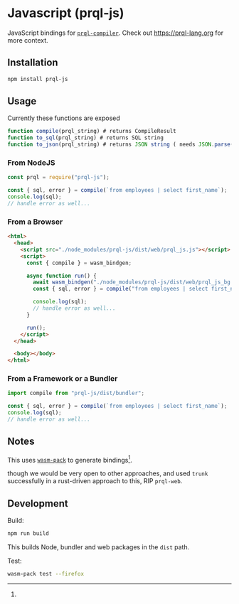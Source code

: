 # Javascript (prql-js)

JavaScript bindings for [`prql-compiler`](https://github.com/PRQL/prql/). Check
out <https://prql-lang.org> for more context.

## Installation

```sh
npm install prql-js
```

## Usage

Currently these functions are exposed

```javascript
function compile(prql_string) # returns CompileResult
function to_sql(prql_string) # returns SQL string
function to_json(prql_string) # returns JSON string ( needs JSON.parse() to get the json)
```

### From NodeJS

```javascript
const prql = require("prql-js");

const { sql, error } = compile(`from employees | select first_name`);
console.log(sql);
// handle error as well...
```

### From a Browser

```html
<html>
  <head>
    <script src="./node_modules/prql-js/dist/web/prql_js.js"></script>
    <script>
      const { compile } = wasm_bindgen;

      async function run() {
        await wasm_bindgen("./node_modules/prql-js/dist/web/prql_js_bg.wasm");
        const { sql, error } = compile("from employees | select first_name");

        console.log(sql);
        // handle error as well...
      }

      run();
    </script>
  </head>

  <body></body>
</html>
```

### From a Framework or a Bundler

```typescript
import compile from "prql-js/dist/bundler";

const { sql, error } = compile(`from employees | select first_name`);
console.log(sql);
// handle error as well...
```

## Notes

This uses
[`wasm-pack`](https://rustwasm.github.io/docs/wasm-pack/tutorials/npm-browser-packages/index.html)
to generate bindings[^1].

[^1]:

though we would be very open to other approaches, and used `trunk` successfully
in a rust-driven approach to this, RIP `prql-web`.

## Development

Build:

```sh
npm run build
```

This builds Node, bundler and web packages in the `dist` path.

Test:

```sh
wasm-pack test --firefox
```
